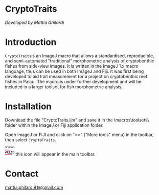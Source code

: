 # CryptoTraits
*Developed by Mattia Ghilardi*

# Introduction
`CryptoTraits`is an ImageJ macro that allows a standardised, reproducible, and semi-automated "traditional" morphometric analysis of cryptobenthic fishes from side-view images. It is written in the ImageJ 1.x macro language, thus can be used in both ImageJ and Fiji. It was first being developed to aid trait measurement for a project on cryptobenthic reef fishes in Palau. The macro is under further development and will be included in a larger toolset for fish morphometric analysis.

# Installation
Download the file "CryptoTraits.ijm" and save it in the \macros\toolsets\ folder within the ImageJ or Fiji application folder.

Open ImageJ or FIJI and click on ">>" ("More tools" menu) in the toolbar, then select `CryptoTraits`.

<img src="CryptoTraits%20Icon.png" width="30" title="hover text"> this icon will appear in the main toolbar.

# Contact
mattia.ghilardi91@gmail.com
